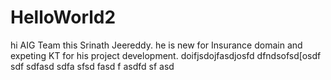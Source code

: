 # HelloWorld2
hi AIG Team this Srinath Jeereddy. he is new for Insurance domain and expeting KT for his project development.
doifjsdojfasdjosfd dfndsofsd[osdf
sdf
sdfasd
sdfa
sfsd
fasd
f
asdfd
sf
asd
